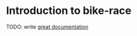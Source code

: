# Introduction to bike-race

TODO: write [great documentation](http://jacobian.org/writing/what-to-write/)
